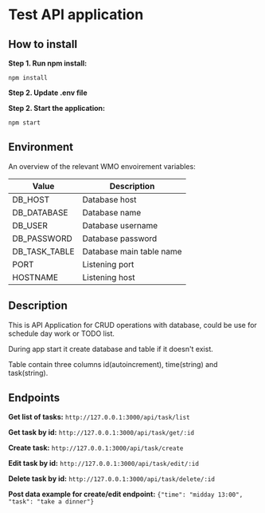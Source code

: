 # Test API application 

## How to install

**Step 1. Run npm install:**

`npm install`

**Step 2. Update .env file**

**Step 2. Start the application:**

`npm start`

## Environment

An overview of the relevant WMO envoirement variables:


| Value         | Description              |
|---------------|--------------------------|
| DB_HOST       | Database host            |
| DB_DATABASE   | Database name            |
| DB_USER       | Database username        |
| DB_PASSWORD   | Database password        |
| DB_TASK_TABLE | Database main table name |
| PORT          | Listening port           |
| HOSTNAME      | Listening host           |  


## Description

This is API Application for CRUD operations with database, could be use for schedule day work or TODO list.

During app start it create database and table if it doesn't exist.

Table contain three columns id(autoincrement), time(string) and task(string).

## Endpoints

**Get list of tasks:**
`http://127.0.0.1:3000/api/task/list`

**Get task by id:**
`http://127.0.0.1:3000/api/task/get/:id`

**Create task:**
`http://127.0.0.1:3000/api/task/create`

**Edit task by id:**
`http://127.0.0.1:3000/api/task/edit/:id`

**Delete task by id:**
`http://127.0.0.1:3000/api/task/delete/:id`

**Post data example for create/edit endpoint:**
`{"time": "midday 13:00", "task": "take a dinner"}`
